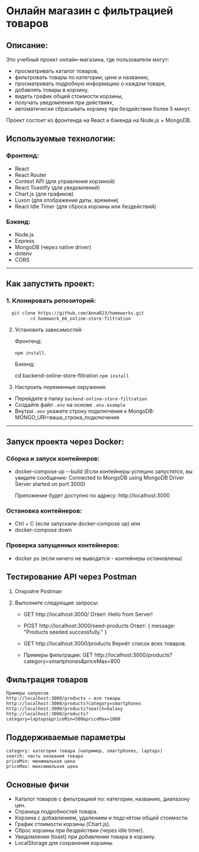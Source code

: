 # Онлайн магазин с фильтрацией товаров

## Описание:
Это учебный проект онлайн-магазина, где пользователи могут:

   - просматривать каталог товаров,
   - фильтровать товары по категории, цене и названию,
   - просматривать подробную информацию о каждом товаре,
   - добавлять товары в корзину,
   - видеть график общей стоимости корзины,
   - получать уведомления при действиях,
   - автоматически сбрасывать корзину при бездействии более 5 минут.

Проект состоит из фронтенда на React и бэкенда на Node.js + MongoDB.

## Используемые технологии:

### Фронтенд:

- React
- React Router
- Context API (для управления корзиной)
- React Toastify (для уведомлений)
- Chart.js (для графиков)
- Luxon (для отображения даты, времени)
- React Idle Timer (для сброса корзины или бездействий)

### Бэкенд:

- Node.js
- Express
- MongoDB (через native driver)
- dotenv
- CORS

---

## Как запустить проект:

### 1. Клонировать репозиторий:

 ```bash
   git clone https://github.com/AnnaR23/homeworks.git
          cd homework_66_online-store-filtration
   ```

2. Установить зависимостей:

    Фронтенд:

    `npm install`.

    Бэкенд:

    cd backend-online-store-filtration 
    `npm install`


3. Настроить переменные окружения:
 - Перейдите в папку `backend-online-store-filtration`
 - Создайте файл `.env` на основе `.env.example`
 - Внутри `.env` укажите строку подключения к MongoDB:
   MONGO_URI=ваша_строка_подключения

---

## Запуск проекта через Docker:
### Сборка и запуск контейнеров:
- docker-compose up --build
(Если контейнеры успешно запустятся, вы увидите сообщение:
Connected to MongoDB using MongoDB Driver
Server started on port 3000)

  Приложение будет доступно по адресу: http://localhost:3000

### Остановка контейнеров:
- Ctrl + C (если запускали docker-compose up)
 или
- docker-compose down

### Проверка запущенных контейнеров:
- docker ps 
 (если ничего не выводится - контейнеры остановлены)


## Тестирование API через Postman
1. Откройте Postman
2. Выполните следующие запросы:

   - GET http://localhost:3000/
     Ответ:
     Hello from Server!

   - POST http://localhost:3000/seed-products
     Ответ:
     { message: "Products seeded successfully." }

   - GET http://localhost:3000/products
     Вернёт список всех товаров.

   - Примеры фильтрации:
     GET http://localhost:3000/products?category=smartphones&priceMax=800

## Фильтрация товаров
    Примеры запросов
    http://localhost:3000/products — все товары
    http://localhost:3000/products?category=smartphones
    http://localhost:3000/products?search=Galaxy
    http://localhost:3000/products?category=laptops&priceMin=500&priceMax=1000

## Поддерживаемые параметры
    category: категория товара (например, smartphones, laptops)
    search: часть названия товара
    priceMin: минимальная цена
    priceMax: максимальная цена

## Основные фичи
- Каталог товаров с фильтрацией по:
    категории,
    названию,
    диапазону цен.
- Страница подробностей товара.
- Корзина с добавлением, удалением и подсчётом общей стоимости.
- График стоимости корзины (Chart.js).
- Сброс корзины при бездействии (через idle timer).
- Уведомления (toast) при добавлении товара в корзину.
- LocalStorage для сохранения корзины.


